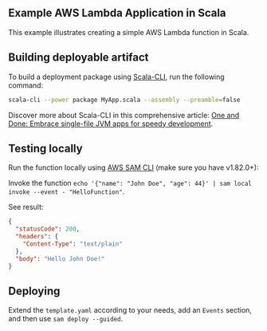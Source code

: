 ## Example AWS Lambda Application in Scala

This example illustrates creating a simple AWS Lambda function in Scala.

## Building deployable artifact

To build a deployment package using [Scala-CLI](https://scala-cli.virtuslab.org/), run the following command:

```bash
scala-cli --power package MyApp.scala --assembly --preamble=false
```

Discover more about Scala-CLI in this comprehensive article: [One and Done: Embrace single-file JVM apps for speedy development](https://blog.lambdaspot.dev/one-and-done-embrace-single-file-jvm-apps-for-speedy-development).

## Testing locally

Run the function locally
using [AWS SAM CLI](https://docs.aws.amazon.com/serverless-application-model/latest/developerguide/install-sam-cli.html) (make sure you have v1.82.0+):

Invoke the function `echo '{"name": "John Doe", "age": 44}' | sam local invoke --event - "HelloFunction"`.

See result:
```json
{
  "statusCode": 200,
  "headers": {
    "Content-Type": "text/plain"
  },
  "body": "Hello John Doe!"
}
```

## Deploying

Extend the `template.yaml` according to your needs, add an `Events` section, and then use `sam deploy --guided`.
